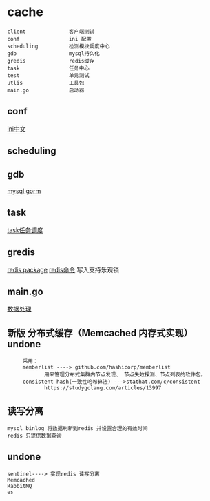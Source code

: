 # cache
    client              客户端测试
    conf                ini 配置
    scheduling          检测模块调度中心
    gdb                 mysql持久化
    gredis              redis缓存
    task                任务中心
    test                单元测试    
    utlis               工具包
    main.go             启动器
    
## conf
   [ini中文](https://ini.unknwon.io/docs/intro/getting_started)
## scheduling
## gdb
   [mysql gorm]()
## task
   [task任务调度](github.com/robfig/cron)
## gredis<done>
   [redis package](github.com/gomodule/redigo/redis)
   [redis命令](http://doc.redisfans.com/)
   写入支持乐观锁


## main.go
   [数据处理](https://www.processon.com/view/link/5daea29be4b0893e999df7b1)
    
        
## 新版 分布式缓存（Memcached 内存式实现） undone
         采用：
         memberlist ----> github.com/hashicorp/memberlist
                用来管理分布式集群内节点发现、 节点失效探测、节点列表的软件包。
         consistent hash(一致性哈希算法) --->stathat.com/c/consistent
                https://studygolang.com/articles/13997
                
## 读写分离
    mysql binlog 将数据刷新到redis 并设置合理的有效时间
    redis 只提供数据查询
    
                    
                
## undone
    sentinel----> 实现redis 读写分离
    Memcached
    RabbitMQ
    es
